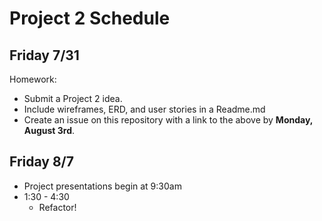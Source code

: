 # Project 2 Schedule

## Friday 7/31

Homework: 

- Submit a Project 2 idea.
- Include wireframes, ERD, and user stories in a Readme.md
- Create an issue on this repository with a link to the above by **Monday, August 3rd**.

## Friday 8/7

- Project presentations begin at 9:30am
- 1:30 - 4:30
  - Refactor!

